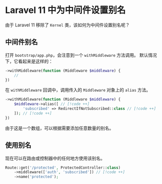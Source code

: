 # Laravel 11 中为中间件设置别名

由于 Laravel 11 移除了 `Kernel` 类，该如何为中间件设置别名呢？

## 中间件别名

打开 `bootstrap/app.php`，会注意到一个 `withMiddleware` 方法调用。 默认情况下，它看起来是这样的：

```php
->withMiddleware(function (Middleware $middleware) {
    //       
})
```

在 `withMiddleware` 回调中，调用传入的 `Middleware` 对象上的 `alias` 方法。

```php
->withMiddleware(function (Middleware $middleware) {
    $middleware->alias([ // [!code ++]
        'subscribed' => RedirectIfNotSubscribed::class // [!code ++]
    ]); // [!code ++]
})
```

由于这是一个数组，可以根据需要添加任意数量的别名。

## 使用别名

现在可以在路由或控制器中的任何地方使用该别名。


```php
Route::get('/protected', ProtectedController::class)
    ->middleware(['auth', 'subscribed']) // [!code ++]
    ->name('protected');
```